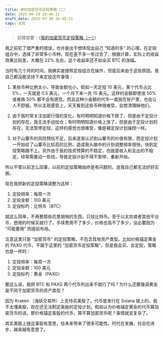 ```yaml
---
title: 我的加密货币定投策略（二）
date: 2025-08-28 18:46:21
draft_date: 2025-07-30 18:46:21
tags: 定投
---
```


> 前情提要：《[我的加密货币定投策略（一）](/2024/08/28/我的加密货币定投策略（一）/)》

我之前犯了很严重的错误，也许是出于想体现出自己 “知道的多” 的心理，在定投组合中，选择了非常多小币种。现在差不多一年过去了，根据计算，实际上的收益效果比较差，大概在 22% 左右，这个收益率还不如全买 BTC 的涨幅。

当时有几个月的时间，我确实是按照定投组合在操作，但是后来由于这些原因，我自己都没能坚持下来定投这件事情：

1. 某些币种比例太小，导致金额也小，假如一天定投 10 美元，某个代币占比 5%，一天就是 0.5 美元，一个月下来一共 15 美元。这样的金额即使涨 50% 或者跌 50% 都不会有感觉。而且这种小金额的代币一直放在账户里，也会让人不舒服。所以主观感受上，天天看到这些币种很难受，会想清理掉他们。

2. 由于我时常关注加密行情的变化，有时明明知道价格下跌了，但是由于定投计划的存在，我无法手动加仓；有时明明知道价格上涨了，但是由于定投计划的存在，无法暂停定投。这样的感觉也很难受，像是被定投计划操控一样。

3. 对于山寨币的风险预估不足，后来逐渐认识到山寨币的价值有限，而定投计划一开始给了山寨币比较高的比例，造成我头脑中的计划调整频率很快，快到定投策略跟不上。另外由于我的投资预算的不稳定，也就是收入和支出的不稳定，经常需要动一些钱，导致定投计划不得不暂停、重新开始。

所以不管以前怎么回事，以前的定投策略始终是有问题的，连我自己都无法好好实施。

现在我把新的定投策略调整为这样：

1. 定投频率：每周一次
2. 定投金额：100 美元
3. 定投标旳：比特币（BTC）

就这么简单，不再整那些花里胡哨的东西，只投比特币。至于以太坊或者其他平台币，想用的时候买就行了，手续费用不了多少，价格也高不了多少，没必要因为 “可能要用” 而提前布局。

注意这里只是 “加密货币” 的定投策略，不包含其他资产类型。比如价格锚定黄金的 PAXG 代币，不属于这里的 “加密货币定投策略”，但是我会买、会定投，策略也是一样的：

1. 定投频率：每周一次
2. 定投金额：100 美元
3. 定投标旳：黄金（PAXG）

要这么说，我把 BTC 和 PAXG 两个代币列出来不就行了吗？为什么还要强调黄金是不同于加密货币的资产类型？

因为 Kraken （海妖交易所）上支持买美股了。代币是发行在 Solana 链上的。我不太懂美股，现在还无法制定美股的定投计划。假如认为价格锚定黄金的代币算加密货币的话，那价格锚定美股的代币，算不算加密货币呢？事情就变复杂了。

其实美股上链这事挺有意思，给未来带来了很多可能性。时代在发展，社会在进步，越来越有意思了。

